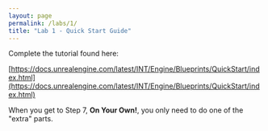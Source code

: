 ```yaml
---
layout: page
permalink: /labs/1/
title: "Lab 1 - Quick Start Guide"
---
```


Complete the tutorial found here:

[https://docs.unrealengine.com/latest/INT/Engine/Blueprints/QuickStart/index.html](https://docs.unrealengine.com/latest/INT/Engine/Blueprints/QuickStart/index.html)

When you get to Step 7, **On Your Own!**, you only need to do one of the "extra" parts.
